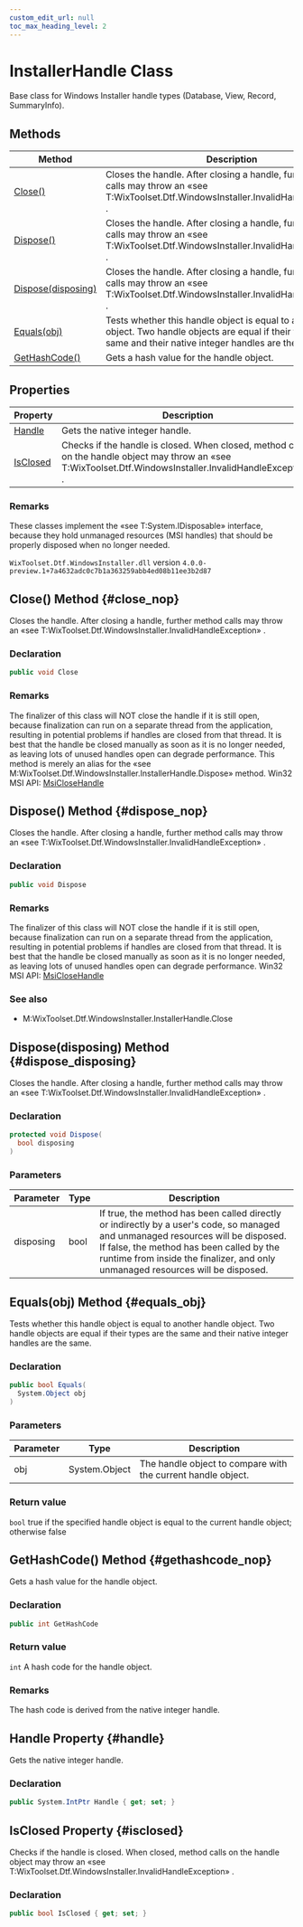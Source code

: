 ```yaml
---
custom_edit_url: null
toc_max_heading_level: 2
---
```

# InstallerHandle Class
Base class for Windows Installer handle types (Database, View, Record, SummaryInfo).
## Methods
| Method | Description |
| ------ | ----------- |
| [Close()](#close_nop) | Closes the handle. After closing a handle, further method calls may throw an «see T:WixToolset.Dtf.WindowsInstaller.InvalidHandleException» . |
| [Dispose()](#dispose_nop) | Closes the handle. After closing a handle, further method calls may throw an «see T:WixToolset.Dtf.WindowsInstaller.InvalidHandleException» . |
| [Dispose(disposing)](#dispose_disposing) | Closes the handle. After closing a handle, further method calls may throw an «see T:WixToolset.Dtf.WindowsInstaller.InvalidHandleException» . |
| [Equals(obj)](#equals_obj) | Tests whether this handle object is equal to another handle object. Two handle objects are equal if their types are the same and their native integer handles are the same. |
| [GetHashCode()](#gethashcode_nop) | Gets a hash value for the handle object. |
## Properties
| Property | Description |
| ------ | ----------- |
| [Handle](#handle) | Gets the native integer handle. |
| [IsClosed](#isclosed) | Checks if the handle is closed. When closed, method calls on the handle object may throw an «see T:WixToolset.Dtf.WindowsInstaller.InvalidHandleException» . |
### Remarks
These classes implement the «see T:System.IDisposable» interface, because they hold unmanaged resources (MSI handles) that should be properly disposed when no longer needed.

`WixToolset.Dtf.WindowsInstaller.dll` version `4.0.0-preview.1+7a4632adc0c7b1a363259abb4ed08b11ee3b2d87`
## Close() Method {#close_nop}
Closes the handle. After closing a handle, further method calls may throw an «see T:WixToolset.Dtf.WindowsInstaller.InvalidHandleException» .
### Declaration
```cs
public void Close
```
### Remarks
The finalizer of this class will NOT close the handle if it is still open, because finalization can run on a separate thread from the application, resulting in potential problems if handles are closed from that thread. It is best that the handle be closed manually as soon as it is no longer needed, as leaving lots of unused handles open can degrade performance.
This method is merely an alias for the «see M:WixToolset.Dtf.WindowsInstaller.InstallerHandle.Dispose» method.
Win32 MSI API: [MsiCloseHandle](http://msdn.microsoft.com/library/en-us/msi/setup/msiclosehandle.asp) 

## Dispose() Method {#dispose_nop}
Closes the handle. After closing a handle, further method calls may throw an «see T:WixToolset.Dtf.WindowsInstaller.InvalidHandleException» .
### Declaration
```cs
public void Dispose
```
### Remarks
The finalizer of this class will NOT close the handle if it is still open, because finalization can run on a separate thread from the application, resulting in potential problems if handles are closed from that thread. It is best that the handle be closed manually as soon as it is no longer needed, as leaving lots of unused handles open can degrade performance.
Win32 MSI API: [MsiCloseHandle](http://msdn.microsoft.com/library/en-us/msi/setup/msiclosehandle.asp) 

### See also
- M:WixToolset.Dtf.WindowsInstaller.InstallerHandle.Close
## Dispose(disposing) Method {#dispose_disposing}
Closes the handle. After closing a handle, further method calls may throw an «see T:WixToolset.Dtf.WindowsInstaller.InvalidHandleException» .
### Declaration
```cs
protected void Dispose(
  bool disposing
)
```
### Parameters
| Parameter | Type | Description |
| --------- | ---- | ----------- |
| disposing | bool | If true, the method has been called directly or indirectly by a user's code, so managed and unmanaged resources will be disposed. If false, the method has been called by the runtime from inside the finalizer, and only unmanaged resources will be disposed. |
## Equals(obj) Method {#equals_obj}
Tests whether this handle object is equal to another handle object. Two handle objects are equal if their types are the same and their native integer handles are the same.
### Declaration
```cs
public bool Equals(
  System.Object obj
)
```
### Parameters
| Parameter | Type | Description |
| --------- | ---- | ----------- |
| obj | System.Object | The handle object to compare with the current handle object. |
### Return value
`bool` true if the specified handle object is equal to the current handle object; otherwise false
## GetHashCode() Method {#gethashcode_nop}
Gets a hash value for the handle object.
### Declaration
```cs
public int GetHashCode
```
### Return value
`int` A hash code for the handle object.
### Remarks
The hash code is derived from the native integer handle.

## Handle Property {#handle}
Gets the native integer handle.
### Declaration
```cs
public System.IntPtr Handle { get; set; } 
```
## IsClosed Property {#isclosed}
Checks if the handle is closed. When closed, method calls on the handle object may throw an «see T:WixToolset.Dtf.WindowsInstaller.InvalidHandleException» .
### Declaration
```cs
public bool IsClosed { get; set; } 
```
